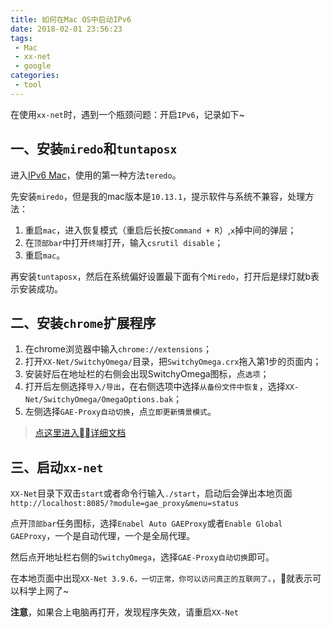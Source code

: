 ```yaml
---
title: 如何在Mac OS中启动IPv6
date: 2018-02-01 23:56:23
tags:
 - Mac
 - xx-net
 - google
categories:
 - tool
---
```


在使用`xx-net`时，遇到一个瓶颈问题：开启`IPv6`，记录如下~

## 一、安装`miredo`和`tuntaposx`

进入[IPv6 Mac](https://github.com/XX-net/XX-Net/wiki/IPv6-Mac)，使用的第一种方法`teredo`。

<!-- more -->

先安装`miredo`，但是我的mac版本是`10.13.1`，提示软件与系统不兼容，处理方法：

1. 重启`mac`，进入恢复模式（重启后长按`Command + R`）,`x`掉中间的弹层；
2. 在`顶部bar`中打开`终端`打开，输入`csrutil disable`；
3. 重启`mac`。

再安装`tuntaposx`，然后在系统偏好设置最下面有个`Miredo`，打开后是绿灯就b表示安装成功。

## 二、安装`chrome`扩展程序

1. 在chrome浏览器中输入`chrome://extensions`；
2. 打开`XX-Net/SwitchyOmega/`目录，把`SwitchyOmega.crx`拖入第1步的页面内；
3. 安装好后在地址栏的右侧会出现SwitchyOmega图标，点`选项`；
4. 打开后左侧选择`导入/导出`，在右侧选项中选择`从备份文件中恢复`，选择`XX-Net/SwitchyOmega/OmegaOptions.bak`；
5. 左侧选择`GAE-Proxy自动切换`，点`立即更新情景模式`。

> [点这里进入详细文档](https://github.com/XX-net/XX-Net/wiki/%E4%BD%BF%E7%94%A8Chrome%E6%B5%8F%E8%A7%88%E5%99%A8)

## 三、启动`xx-net`

`XX-Net`目录下双击`start`或者命令行输入`./start`，启动后会弹出本地页面`http://localhost:8085/?module=gae_proxy&menu=status`

点开`顶部bar`任务图标，选择`Enabel Auto GAEProxy`或者`Enable Global GAEProxy`，一个是自动代理，一个是全局代理。

然后点开地址栏右侧的`SwitchyOmega`，选择`GAE-Proxy自动切换`即可。

在本地页面中出现`XX-Net 3.9.6，一切正常，你可以访问真正的互联网了。`，就表示可以科学上网了~


**注意**，如果合上电脑再打开，发现程序失效，请重启`XX-Net`

